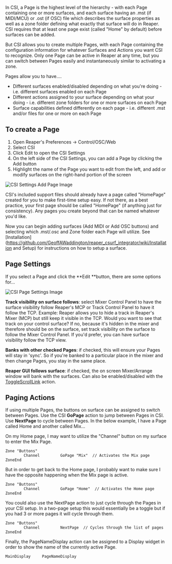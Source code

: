 In CSI, a Page is the highest level of the hierarchy - with each Page containing one or more surfaces, and each surface having an .mst (if MIDI/MCU) or .ost (if OSC) file which describes the surface properties as well as a zone folder defining what exactly that surface will do in Reaper. CSI requires that at least one page exist (called "Home" by default) before surfaces can be added. 

But CSI allows you to create multiple Pages, with each Page containing the configuration information for whatever Surfaces and Actions you want CSI to recognize. Only one Page can be active in Reaper at any time, but you can switch between Pages easily and instantaneously similar to activating a zone. 

Pages allow you to have....

* Different surfaces enabled/disabled depending on what you're doing - i.e. different surfaces enabled on each Page
* Different actions assigned to your surface depending on what your doing - i.e. different zone folders for one or more surfaces on each Page
* Surface capabilities defined differently on each page - i.e. different .mst and/or files for one or more on each Page

## **To create a Page**

1. Open Reaper's Preferences -> Control/OSC/Web
2. Select CSI
3. Click Edit to open the CSI Settings
4. On the left side of the CSI Settings, you can add a Page by clicking the Add button
5. Highlight the name of the Page you want to edit from the left, and add or modify surfaces on the right-hand portion of the screen

![CSI Settings Add Page Image](https://i.imgur.com/02MHtzu.png)

CSI's included support files should already have a page called "HomePage" created for you to make first-time setup easy. If not there, as a best practice, your first page should be called "HomePage" (if anything just for consistency). Any pages you create beyond that can be named whatever you'd like.

Now you can begin adding surfaces (Add MIDI or Add OSC buttons) and selecting which .mst/.osc and Zone folder each Page will utilize. See [Installation](https://github.com/GeoffAWaddington/reaper_csurf_integrator/wiki/Installation and Setup) for instructions on how to setup a surface.

## **Page Settings**
If you select a Page and click the **Edit **button, there are some options for...

![CSI Page Settings Image](https://i.imgur.com/sdKCT8V.png)

**Track visibility on surface follows**: select Mixer Control Panel to have the surface visibility follow Reaper's MCP or Track Control Panel to have it follow the TCP. Example: Reaper allows you to hide a track in Reaper's Mixer (MCP) but still keep it visible in the TCP. Would you want to see that track on your control surface? If no, because it's hidden in the mixer and therefore should be on the surface, set track visibility on the surface to follow the Mixer Control Panel. If you'd prefer, you can have surface visibility follow the TCP view. 

**Banks with other checked Pages**: if checked, this will ensure your Pages will stay in 'sync'. So if you're banked to a particular place in the mixer and then change Pages, you stay in the same place.

**Reaper GUI follows surface**: if checked, the on screen Mixer/Arrange window will bank with the surfaces. Can also be enabled/disabled with the [ToggleScrollLink](https://github.com/GeoffAWaddington/reaper_csurf_integrator/wiki/ToggleScrollLink) action.

## Paging Actions
If using multiple Pages, the buttons on surface can be assigned to switch between Pages. Use the CSI **GoPage** action to jump between Pages in CSI. Use **NextPage** to cycle between Pages. In the below example, I have a Page called Home and another called Mix...

On my Home page, I may want to utilize the "Channel" button on my surface to enter the Mix Page.
````
Zone "Buttons"
        Channel         GoPage "Mix"  // Activates the Mix page
ZoneEnd
````

But in order to get back to the Home page, I probably want to make sure I have the opposite happening when the Mix page is active.
````
Zone "Buttons"
        Channel         GoPage "Home"  // Activates the Home page
ZoneEnd
````

You could also use the NextPage action to just cycle through the Pages in your CSI setup. In a two-page setup this would essentially be a toggle but if you had 3 or more pages it will cycle through them.
```
Zone "Buttons"
        Channel         NextPage  // Cycles through the list of pages
ZoneEnd
```

Finally, the PageNameDisplay action can be assigned to a Display widget in order to show the name of the currently active Page.

```
MainDisplay     PageNameDisplay
```